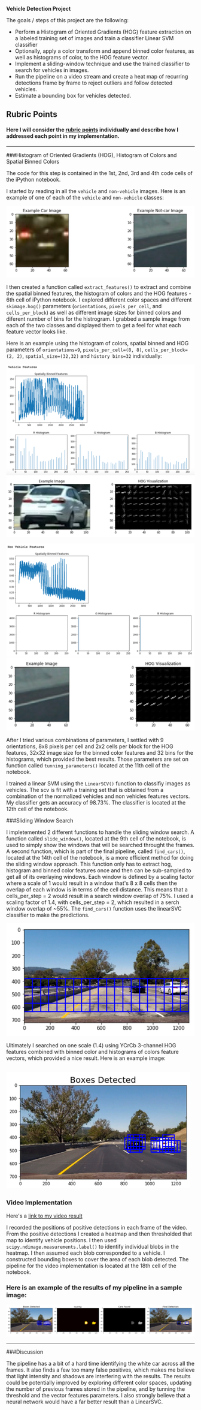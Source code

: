 **Vehicle Detection Project**

The goals / steps of this project are the following:

* Perform a Histogram of Oriented Gradients (HOG) feature extraction on a labeled training set of images and train a classifier Linear SVM classifier
* Optionally, apply a color transform and append binned color features, as well as histograms of color, to the HOG feature vector. 
* Implement a sliding-window technique and use the trained classifier to search for vehicles in images.
* Run the pipeline on a video stream and create a heat map of recurring detections frame by frame to reject outliers and follow detected vehicles.
* Estimate a bounding box for vehicles detected.

[//]: # (Image References)
[image1]: ./output_images/example_car_noncar.png
[image2]: ./output_images/car_binned_histogram.png
[image3]: ./output_images/car_hog.png
[image4]: ./output_images/noncar_binned_histogram.png
[image5]: ./output_images/noncar_hog.png
[image6]: ./output_images/slide_window_region.png
[image7]: ./output_images/find_cars.png
[image8]: ./output_images/full_pipeline.png
[image9]: ./output_images/final_result.png

[video1]: ./project_video.mp4

## Rubric Points 
#### Here I will consider the [rubric points](https://review.udacity.com/#!/rubrics/513/view) individually and describe how I addressed each point in my implementation. 
---

###Histogram of Oriented Gradients (HOG), Histogram of Colors and Spatial Binned Colors

The code for this step is contained in the 1st, 2nd, 3rd and 4th code cells of the iPython notebook.  

I started by reading in all the `vehicle` and `non-vehicle` images.  Here is an example of one of each of the `vehicle` and `non-vehicle` classes:

![alt text][image1]

I then created a function called `extract_features()` to extract and combine the spatial binned features, the histogram of colors and the HOG features - 6th cell of iPython notebook. I explored different color spaces and different `skimage.hog()` parameters (`orientations`, `pixels_per_cell`, and `cells_per_block`) as well as different image sizes for binned colors and diferent number of bins for the histrogram.  I grabbed a sample image from each of the two classes and displayed them to get a feel for what each feature vector looks like.

Here is an example using the histogram of colors, spatial binned and HOG parameters of `orientations=9`, `pixels_per_cell=(8, 8)`, `cells_per_block=(2, 2)`, `spatial_size=(32,32)` and `history bins=32` individually:

![alt text][image2]
![alt text][image3]

![alt text][image4]
![alt text][image5]

After I tried various combinations of parameters, I settled with 9 orientations, 8x8 pixels per cell and 2x2 cells per block for the HOG features, 32x32 image size for the binned color features and 32 bins for the histograms, which provided the best results. Those parameters are set on function called `tunning_parameters()` located at the 11th cell of the notebook.

I trained a linear SVM using the `LinearSCV()` function to classifiy images as vehicles. The scv is fit with a training set that is obtained from a combination of the normalized vehicles and non vehicles features vectors. My classifier gets an accuracy of 98.73%. The classifier is located at the 12th cell of the notebook.

###Sliding Window Search

I impletemented 2 different functions to handle the sliding window search. A function called `slide_window()`, located at the 9th cell of the notebook, is used to simply show the windows that will be searched throught the frames. A second function, which is part of the final pipeline, called `find_cars()`, located at the 14th cell of the notebook, is a more efficient method for doing the sliding window approach. This function only has to extract hog, histogram and binned color features once and then can be sub-sampled to get all of its overlaying windows. Each window is defined by a scaling factor where a scale of 1 would result in a window that's 8 x 8 cells then the overlap of each window is in terms of the cell distance. This means that a cells_per_step = 2 would result in a search window overlap of 75%. I used a scaling factor of 1.4, with cells_per_step = 2, which resulted in a serch window overlap of ~55%. The `find_cars()` function uses the linearSVC classifier to make the predictions.

![alt text][image6]

Ultimately I searched on one scale (1.4) using YCrCb 3-channel HOG features combined with binned color and histograms of colors feature vectors, which provided a nice result.  Here is an example image:

![alt text][image7]
---

### Video Implementation
Here's a [link to my video result](./project_video.mp4)

I recorded the positions of positive detections in each frame of the video.  From the positive detections I created a heatmap and then thresholded that map to identify vehicle positions.  I then used `scipy.ndimage.measurements.label()` to identify individual blobs in the heatmap.  I then assumed each blob corresponded to a vehicle.  I constructed bounding boxes to cover the area of each blob detected. The pipeline for the video implementation is located at the 18th cell of the notebook.  


### Here is an example of the results of my pipeline in a sample image:

![alt text][image8]


---

###Discussion

The pipeline has a a bit of a hard time identifying the white car across all the frames. It also finds a few too many false positives, which makes me believe that light intensity and shadows are interfering with the results. The results could be potentially improved by exploring different color spaces, updating the number of previous frames stored in the pipeline, and by tunning the threshold and the vector features parameters. I also strongly believe that a neural network would have a far better result than a LinearSVC. 

